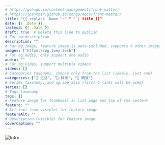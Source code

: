 ```yaml
---
# https://gohugo.io/content-management/front-matter/
# https://jpanther.github.io/congo/docs/front-matter/
title: "{{ replace .Name "-" " " | title }}"
date: {{ .Date }}
lastmod: {{ .Date }}
draft: true  # Delete this line to publish
# For og:description
description: ""
# For og:image, feature image is auto-included, supports 6 other images
images: ["https://og.tomy.tech"]
# For og:audio, only support one audio
audio: ""
# For og:video, support multiple videos
videos: []
# Categories taxonomy, choose only from the list (idealy, just one)
categories: ["🍫 生活", "📱 科技", "🤖 開發"]
# Series taxonomy, and og:see_also (first 6 links will be used)
series: []
# Tags taxonomy
tags: []
# Feature image for thumbnail in list page and top of the content
feature: ""
# Alt text (non-visible) for feature image
featureAlt: ""
# Description (visible) for feature image
coverCaption: ""
---
```


![Intro](hero.jpg "Intro")
